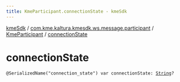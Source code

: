 ```yaml
---
title: KmeParticipant.connectionState - kmeSdk
---
```


[kmeSdk](../../index.html) / [com.kme.kaltura.kmesdk.ws.message.participant](../index.html) / [KmeParticipant](index.html) / [connectionState](./connection-state.html)

# connectionState

`@SerializedName("connection_state") var connectionState: `[`String`](https://kotlinlang.org/api/latest/jvm/stdlib/kotlin/-string/index.html)`?`